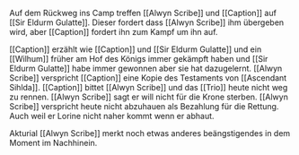 Auf dem Rückweg ins Camp treffen [[Alwyn Scribe]] und [[Caption]] auf [[Sir Eldurm Gulatte]]. Dieser fordert dass [[Alwyn Scribe]] ihm übergeben wird, aber [[Caption]] fordert ihn zum Kampf um ihn auf.

[[Caption]] erzählt wie [[Caption]] und [[Sir Eldurm Gulatte]] und ein [[Wilhum]] früher am Hof des Königs immer gekämpft haben und [[Sir Eldurm Gulatte]] habe immer gewonnen aber sie hat dazugelernt. [[Alwyn Scribe]] verspricht [[Caption]] eine Kopie des Testaments von [[Ascendant Sihlda]]. [[Caption]] bittet [[Alwyn Scribe]] und das [[Trio]] heute nicht weg zu rennen. [[Alwyn Scribe]] sagt er will nicht für die Krone sterben. [[Alwyn Scribe]] verspricht heute nicht abzuhauen als Bezahlung für die Rettung. Auch weil er Lorine nicht naher kommt wenn er abhaut.

Akturial [[Alwyn Scribe]] merkt noch etwas anderes beängstigendes in dem Moment im Nachhinein.